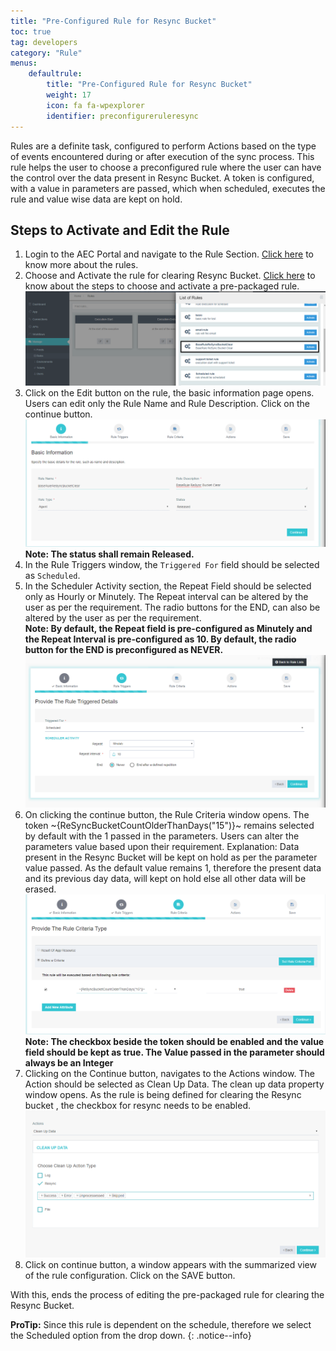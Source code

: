 ```yaml
---
title: "Pre-Configured Rule for Resync Bucket"
toc: true
tag: developers
category: "Rule"
menus: 
    defaultrule:
        title: "Pre-Configured Rule for Resync Bucket"
        weight: 17
        icon: fa fa-wpexplorer
        identifier: preconfigureruleresync
---
```


Rules are a definite task, configured to perform Actions based on the type of events encountered during or after execution of the sync process.
This rule helps the user to choose a preconfigured rule where the user can have the control over the data present in Resync Bucket. 
A token is configured, with a value in parameters are passed, which when scheduled, executes the rule and value wise data are kept on hold.  

## Steps to Activate and Edit the Rule

1.	Login to the AEC Portal and navigate to the Rule Section. [Click here](/rule/overview-of-rule/) to know more about the rules.  
2.	Choose and Activate the rule for clearing Resync Bucket. [Click here](/rule/choose-rule/) to know about the steps to choose and activate a pre-packaged rule.  
![resynce-rule1](/staticfiles/rules/media/resynce-rule1.png)  
3. Click on the Edit button on the rule,  the basic information page opens. Users can edit only the Rule Name 
   and Rule Description. Click on the continue button.  
![resynce-rule1](/staticfiles/rules/media/resynce-rule2.png)  
**Note: The status shall remain Released.**
4. In the Rule Triggers window, the `Triggered For` field should be selected as `Scheduled`.   
5. In the Scheduler Activity section, the Repeat Field should be selected only as Hourly or Minutely. The Repeat interval can be altered by the user as per the requirement. The radio buttons for the END, can also be altered by the user as per the requirement.  
**Note: By default, the Repeat field is pre-configured as Minutely and the Repeat Interval is pre-configured as 10. By default, the radio button for the END is preconfigured as NEVER.**
![resynce-rule1](/staticfiles/rules/media/resynce-rule3.png)  
6.	On clicking the continue button, the Rule Criteria window opens.  The token ~{ReSyncBucketCountOlderThanDays("15")}~ remains selected by default with the 1 
    passed in the parameters. Users can alter the parameters value based upon their requirement.
Explanation: Data present in the Resync Bucket will be kept on hold as per the parameter value passed. 
As the default value remains 1, therefore the present data and its previous day data, will kept on hold 
else all other data will be erased.    
![resynce-rule1](/staticfiles/rules/media/resynce-rule4.png)    
**Note: The checkbox beside the token should be enabled and the value field should be kept as true. The Value passed in the parameter should always be an Integer**
7.	Clicking on the Continue button, navigates to the Actions window. The Action should be selected as 
Clean Up Data. The clean up data property window opens. As the rule is being defined for clearing the 
Resync bucket , the checkbox for resync needs to be enabled.  
![resynce-rule1](/staticfiles/rules/media/resynce-rule5.png)  
8.	Click on continue button, a window appears with the summarized view of the rule configuration. Click on the SAVE button.

With this, ends the process of editing the pre-packaged rule for clearing the Resync Bucket.

**ProTip:** Since this rule is dependent on the schedule, therefore we select the Scheduled option from the drop down.
{: .notice--info}
